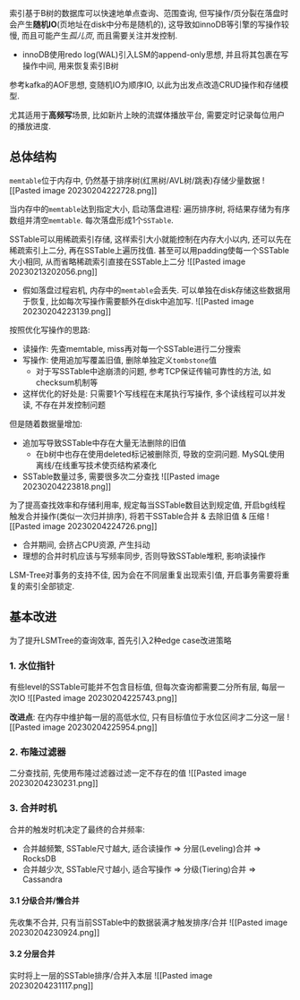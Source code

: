 索引基于B树的数据库可以快速地单点查询、范围查询, 但写操作/页分裂在落盘时会产生**随机IO**(页地址在disk中分布是随机的), 这导致如innoDB等引擎的写操作较慢, 而且可能产生*孤儿页*, 而且需要关注并发控制.
- innoDB使用redo log(WAL)引入LSM的append-only思想, 并且将其包裹在写操作中间, 用来恢复索引B树

参考kafka的AOF思想, 变随机IO为顺序IO, 以此为出发点改造CRUD操作和存储模型.

尤其适用于**高频写**场景, 比如新片上映的流媒体播放平台, 需要定时记录每位用户的播放进度.

## 总体结构

`memtable`位于内存中, 仍然基于排序树(红黑树/AVL树/跳表)存储少量数据
![[Pasted image 20230204222728.png]]

当内存中的`memtable`达到指定大小, 启动落盘进程: 遍历排序树, 将结果存储为有序数组并清空`memtable`. 每次落盘形成1个`SSTable`. 

SSTable可以用稀疏索引存储, 这样索引大小就能控制在内存大小以内, 还可以先在稀疏索引上二分, 再在SSTable上遍历找值. 甚至可以用padding使每一个SSTable大小相同, 从而省略稀疏索引直接在SSTable上二分
![[Pasted image 20230213202056.png]]

- 假如落盘过程宕机, 内存中的`memtable`会丢失. 可以单独在disk存储这些数据用于恢复, 比如每次写操作需要额外在disk中追加写.
![[Pasted image 20230204223139.png]]

按照优化写操作的思路:
- 读操作: 先查memtable, miss再对每一个SSTable进行二分搜索
- 写操作: 使用追加写覆盖旧值, 删除单独定义`tombstone`值
	- 对于写SSTable中途崩溃的问题, 参考TCP保证传输可靠性的方法, 如checksum机制等
- 这样优化的好处是: 只需要1个写线程在末尾执行写操作, 多个读线程可以并发读, 不存在并发控制问题

但是随着数据量增加:
- 追加写导致SSTable中存在大量无法删除的旧值
	- 在b树中也存在使用deleted标记被删除页, 导致的空洞问题. MySQL使用离线/在线重写技术使页结构紧凑化
- SSTable数量过多, 需要很多次二分查找
![[Pasted image 20230204223818.png]]

为了提高查找效率和存储利用率, 规定每当SSTable数目达到规定值, 开启bg线程触发合并操作(类似一次归并排序), 将若干SSTable合并 & 去除旧值 & 压缩
![[Pasted image 20230204224726.png]] 
- 合并期间, 会挤占CPU资源, 产生抖动
- 理想的合并时机应该与写频率同步, 否则导致SSTable堆积, 影响读操作

LSM-Tree对事务的支持不佳, 因为会在不同层重复出现索引值, 开启事务需要将重复的索引全部锁定.

## 基本改进

为了提升LSMTree的查询效率, 首先引入2种edge case改进策略

### 1. 水位指针

有些level的SSTable可能并不包含目标值, 但每次查询都需要二分所有层, 每层一次IO
![[Pasted image 20230204225743.png]]

**改进点**: 在内存中维护每一层的高低水位, 只有目标值位于水位区间才二分这一层
![[Pasted image 20230204225954.png]]

### 2. 布隆过滤器

二分查找前, 先使用布隆过滤器过滤一定不存在的值
![[Pasted image 20230204230231.png]]

### 3. 合并时机

合并的触发时机决定了最终的合并频率:
- 合并越频繁, SSTable尺寸越大, 适合读操作 => 分层(Leveling)合并 => RocksDB
- 合并越少次, SSTable尺寸越小, 适合写操作 => 分级(Tiering)合并 => Cassandra

#### 3.1 分级合并/懒合并
先收集不合并, 只有当前SSTable中的数据装满才触发排序/合并
![[Pasted image 20230204230924.png]]

#### 3.2 分层合并
实时将上一层的SSTable排序/合并入本层
![[Pasted image 20230204231117.png]]